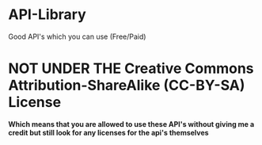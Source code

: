 # API-Library
Good API's which you can use (Free/Paid)

# NOT UNDER THE Creative Commons Attribution-ShareAlike (CC-BY-SA) License
**Which means that you are allowed to use these API's without giving me a credit but still look for any licenses for the api's themselves**
